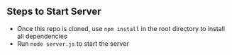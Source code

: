 ## Steps to Start Server
- Once this repo is cloned, use `npm install` in the root directory to install all dependencies
- Run `node server.js` to start the server
